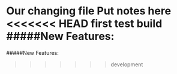 Our changing file
Put notes here
<<<<<<< HEAD
first test build #####New Features:
=======
#####New Features:
>>>>>>> development

